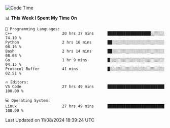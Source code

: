 
<!--START_SECTION:waka-->
![Code Time](http://img.shields.io/badge/Code%20Time-2%2C347%20hrs%2019%20mins-blue)

📊 **This Week I Spent My Time On** 

```text
💬 Programming Languages: 
C++                      20 hrs 37 mins      ███████████████████░░░░░░   74.10 % 
Python                   2 hrs 16 mins       ██░░░░░░░░░░░░░░░░░░░░░░░   08.16 % 
Bash                     2 hrs 14 mins       ██░░░░░░░░░░░░░░░░░░░░░░░   08.08 % 
Go                       1 hr 9 mins         █░░░░░░░░░░░░░░░░░░░░░░░░   04.15 % 
Protocol Buffer          41 mins             █░░░░░░░░░░░░░░░░░░░░░░░░   02.51 % 

🔥 Editors: 
VS Code                  27 hrs 49 mins      █████████████████████████   100.00 % 

💻 Operating System: 
Linux                    27 hrs 49 mins      █████████████████████████   100.00 % 
```


 Last Updated on 11/08/2024 18:39:24 UTC
<!--END_SECTION:waka-->

